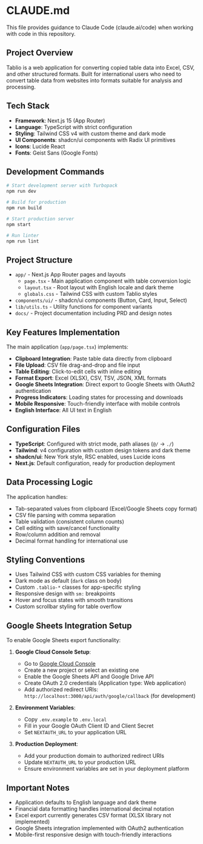 # CLAUDE.md

This file provides guidance to Claude Code (claude.ai/code) when working with code in this repository.

## Project Overview

Tablio is a web application for converting copied table data into Excel, CSV, and other structured formats. Built for international users who need to convert table data from websites into formats suitable for analysis and processing.

## Tech Stack

- **Framework**: Next.js 15 (App Router)
- **Language**: TypeScript with strict configuration
- **Styling**: Tailwind CSS v4 with custom theme and dark mode
- **UI Components**: shadcn/ui components with Radix UI primitives
- **Icons**: Lucide React
- **Fonts**: Geist Sans (Google Fonts)

## Development Commands

```bash
# Start development server with Turbopack
npm run dev

# Build for production
npm run build

# Start production server
npm start

# Run linter
npm run lint
```

## Project Structure

- `app/` - Next.js App Router pages and layouts
  - `page.tsx` - Main application component with table conversion logic
  - `layout.tsx` - Root layout with English locale and dark theme
  - `globals.css` - Tailwind CSS with custom Tablio styles
- `components/ui/` - shadcn/ui components (Button, Card, Input, Select)
- `lib/utils.ts` - Utility functions for component variants
- `docs/` - Project documentation including PRD and design notes

## Key Features Implementation

The main application (`app/page.tsx`) implements:
- **Clipboard Integration**: Paste table data directly from clipboard
- **File Upload**: CSV file drag-and-drop and file input
- **Table Editing**: Click-to-edit cells with inline editing
- **Format Export**: Excel (XLSX), CSV, TSV, JSON, XML formats
- **Google Sheets Integration**: Direct export to Google Sheets with OAuth2 authentication
- **Progress Indicators**: Loading states for processing and downloads
- **Mobile Responsive**: Touch-friendly interface with mobile controls
- **English Interface**: All UI text in English

## Configuration Files

- **TypeScript**: Configured with strict mode, path aliases (`@/` -> `./`)
- **Tailwind**: v4 configuration with custom design tokens and dark theme
- **shadcn/ui**: New York style, RSC enabled, uses Lucide icons
- **Next.js**: Default configuration, ready for production deployment

## Data Processing Logic

The application handles:
- Tab-separated values from clipboard (Excel/Google Sheets copy format)  
- CSV file parsing with comma separation
- Table validation (consistent column counts)
- Cell editing with save/cancel functionality
- Row/column addition and removal
- Decimal format handling for international use

## Styling Conventions

- Uses Tailwind CSS with custom CSS variables for theming
- Dark mode as default (`dark` class on body)
- Custom `.tablio-*` classes for app-specific styling
- Responsive design with `sm:` breakpoints
- Hover and focus states with smooth transitions
- Custom scrollbar styling for table overflow

## Google Sheets Integration Setup

To enable Google Sheets export functionality:

1. **Google Cloud Console Setup**:
   - Go to [Google Cloud Console](https://console.developers.google.com/)
   - Create a new project or select an existing one
   - Enable the Google Sheets API and Google Drive API
   - Create OAuth 2.0 credentials (Application type: Web application)
   - Add authorized redirect URIs: `http://localhost:3000/api/auth/google/callback` (for development)

2. **Environment Variables**:
   - Copy `.env.example` to `.env.local`
   - Fill in your Google OAuth Client ID and Client Secret
   - Set `NEXTAUTH_URL` to your application URL

3. **Production Deployment**:
   - Add your production domain to authorized redirect URIs
   - Update `NEXTAUTH_URL` to your production URL
   - Ensure environment variables are set in your deployment platform

## Important Notes

- Application defaults to English language and dark theme
- Financial data formatting handles international decimal notation
- Excel export currently generates CSV format (XLSX library not implemented)
- Google Sheets integration implemented with OAuth2 authentication
- Mobile-first responsive design with touch-friendly interactions